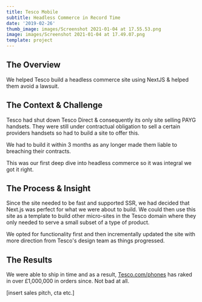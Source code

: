 ```yaml
---
title: Tesco Mobile
subtitle: Headless Commerce in Record Time
date: '2019-02-26'
thumb_image: images/Screenshot 2021-01-04 at 17.55.53.png
image: images/Screenshot 2021-01-04 at 17.49.07.png
template: project
---
```

## The Overview

We helped Tesco build a headless commerce site using NextJS & helped them avoid a lawsuit.

## The Context & Challenge

Tesco had shut down Tesco Direct & consequently its only site selling PAYG handsets. They were still under contractual obligation to sell a certain providers handsets so had to build a site to offer this. 

We had to build it within 3 months as any longer made them liable to breaching their contracts. 

This was our first deep dive into headless commerce so it was integral we got it right. 

## The Process & Insight

Since the site needed to be fast and supported SSR, we had decided that Next.js was perfect for what we were about to build. We could then use this site as a template to build other micro-sites in the Tesco domain where they only needed to serve a small subset of a type of product.

We opted for functionality first and then incrementally updated the site with more direction from Tesco's design team as things progressed.

## The Results

We were able to ship in time and as a result, [Tesco.com/phones](https://tesco.com/phones) has raked in over £1,000,000 in orders since. Not bad at all.

\[insert sales pitch, cta etc.]
